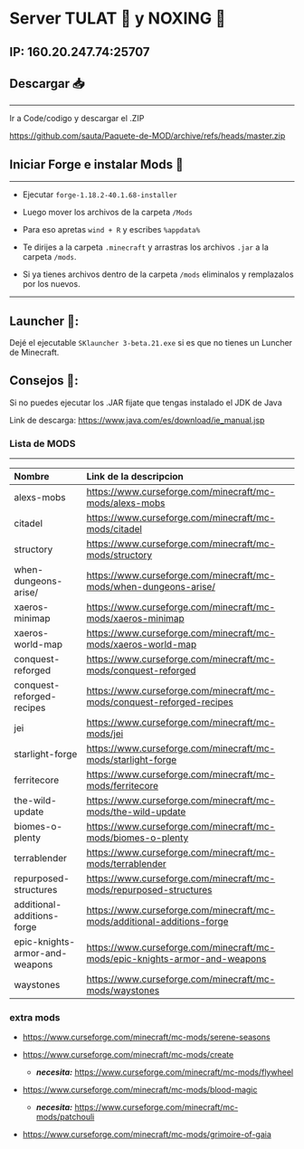 # Server TULAT 👺 y NOXING 🦀
 ## IP: 160.20.247.74:25707
## Descargar 📥
------------------------------
Ir a Code/codigo y descargar el .ZIP

https://github.com/sauta/Paquete-de-MOD/archive/refs/heads/master.zip
## Iniciar Forge e instalar Mods 🤙
------------------------------
 * Ejecutar ```forge-1.18.2-40.1.68-installer ```

 * Luego mover los archivos de la carpeta ```/Mods```

 * Para eso apretas ```wind + R``` y escribes ```%appdata%```

 * Te dirijes a la carpeta ```.minecraft``` y arrastras los archivos ```.jar``` a la carpeta ```/mods```.

 * Si ya tienes archivos dentro de la carpeta ```/mods``` eliminalos y remplazalos por los nuevos.

------------------------------
## Launcher 🧰:
Dejé el ejecutable ```SKlauncher 3-beta.21.exe``` si es que no tienes un Luncher de Minecraft.
## Consejos 💖:

Si no puedes ejecutar los .JAR fijate que tengas instalado el JDK de Java

Link de descarga: https://www.java.com/es/download/ie_manual.jsp

### Lista de MODS

----------------------
| Nombre | Link de la descripcion |
| :-------- | :------- |
|alexs-mobs| https://www.curseforge.com/minecraft/mc-mods/alexs-mobs|
|citadel| https://www.curseforge.com/minecraft/mc-mods/citadel|
|structory| https://www.curseforge.com/minecraft/mc-mods/structory|
|when-dungeons-arise/| https://www.curseforge.com/minecraft/mc-mods/when-dungeons-arise/|
|xaeros-minimap| https://www.curseforge.com/minecraft/mc-mods/xaeros-minimap|
|xaeros-world-map| https://www.curseforge.com/minecraft/mc-mods/xaeros-world-map|
|conquest-reforged| https://www.curseforge.com/minecraft/mc-mods/conquest-reforged|
|conquest-reforged-recipes| https://www.curseforge.com/minecraft/mc-mods/conquest-reforged-recipes|
|jei| https://www.curseforge.com/minecraft/mc-mods/jei|
|starlight-forge| https://www.curseforge.com/minecraft/mc-mods/starlight-forge|
|ferritecore| https://www.curseforge.com/minecraft/mc-mods/ferritecore|
|the-wild-update| https://www.curseforge.com/minecraft/mc-mods/the-wild-update|
|biomes-o-plenty| https://www.curseforge.com/minecraft/mc-mods/biomes-o-plenty|
|terrablender| https://www.curseforge.com/minecraft/mc-mods/terrablender|
|repurposed-structures| https://www.curseforge.com/minecraft/mc-mods/repurposed-structures|
|additional-additions-forge| https://www.curseforge.com/minecraft/mc-mods/additional-additions-forge|
|epic-knights-armor-and-weapons| https://www.curseforge.com/minecraft/mc-mods/epic-knights-armor-and-weapons|
|waystones| https://www.curseforge.com/minecraft/mc-mods/waystones|
### extra mods

   * https://www.curseforge.com/minecraft/mc-mods/serene-seasons

   * https://www.curseforge.com/minecraft/mc-mods/create 
      * ***necesita:*** https://www.curseforge.com/minecraft/mc-mods/flywheel

   * https://www.curseforge.com/minecraft/mc-mods/blood-magic 
      * ***necesita:*** https://www.curseforge.com/minecraft/mc-mods/patchouli

   * https://www.curseforge.com/minecraft/mc-mods/grimoire-of-gaia
